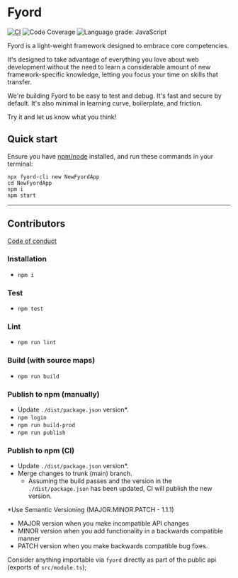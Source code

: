 # Fyord

[![CI](https://github.com/Fyord/fyord/actions/workflows/ci.yml/badge.svg)](https://github.com/Fyord/fyord/actions/workflows/ci.yml)
![Code Coverage](https://img.shields.io/badge/Code%20Coverage-100%25-success?style=flat)
![Language grade: JavaScript](https://img.shields.io/lgtm/grade/javascript/g/Fyord/fyord.svg?logo=lgtm&logoWidth=18)

Fyord is a light-weight framework designed to embrace core competencies.

It's designed to take advantage of everything you love about web development without the need to learn a considerable amount of new framework-specific knowledge, letting you focus your time on skills that transfer.

We're building Fyord to be easy to test and debug. It's fast and secure by default. It's also minimal in learning curve, boilerplate, and friction.

Try it and let us know what you think!

## Quick start
Ensure you have [npm/node](https://nodejs.org/en/) installed, and run these commands in your terminal:
```
npx fyord-cli new NewFyordApp
cd NewFyordApp
npm i
npm start
```

---

## Contributors

[Code of conduct](https://github.com/Fyord/fyord/blob/main/CODE_OF_CONDUCT.md)

### Installation
- `npm i`

### Test
- `npm test`

### Lint
- `npm run lint`

### Build (with source maps)
- `npm run build`

### Publish to npm (manually)
- Update `./dist/package.json` version*.
- `npm login`
- `npm run build-prod`
- `npm run publish`

### Publish to npm (CI)
- Update `./dist/package.json` version*.
- Merge changes to trunk (main) branch.
  - Assuming the build passes and the version in the `./dist/package.json` has been updated, CI will publish the new version.

*Use Semantic Versioning (MAJOR.MINOR.PATCH - 1.1.1)
- MAJOR version when you make incompatible API changes
- MINOR version when you add functionality in a backwards compatible manner
- PATCH version when you make backwards compatible bug fixes.

Consider anything importable via `fyord` directly as part of the public api (exports of `src/module.ts`);
